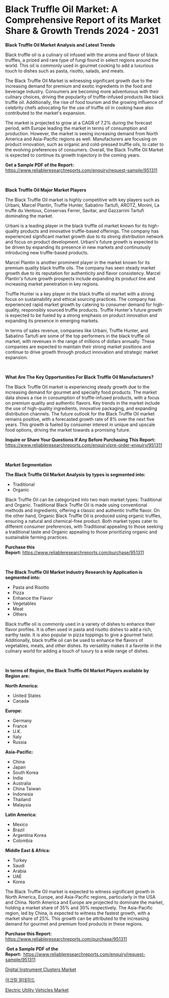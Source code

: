<p><h1>Black Truffle Oil Market: A Comprehensive Report of its Market Share & Growth Trends 2024 - 2031</h1></p><p><strong>Black Truffle Oil Market Analysis and Latest Trends</strong></p>
<p><p>Black truffle oil is a culinary oil infused with the aroma and flavor of black truffles, a prized and rare type of fungi found in select regions around the world. This oil is commonly used in gourmet cooking to add a luxurious touch to dishes such as pasta, risotto, salads, and meats.</p><p>The Black Truffle Oil Market is witnessing significant growth due to the increasing demand for premium and exotic ingredients in the food and beverage industry. Consumers are becoming more adventurous with their culinary choices, driving the popularity of truffle-infused products like black truffle oil. Additionally, the rise of food tourism and the growing influence of celebrity chefs advocating for the use of truffle oil in cooking have also contributed to the market's expansion.</p><p>The market is projected to grow at a CAGR of 7.2% during the forecast period, with Europe leading the market in terms of consumption and production. However, the market is seeing increasing demand from North America and Asia-Pacific regions as well. Manufacturers are focusing on product innovation, such as organic and cold-pressed truffle oils, to cater to the evolving preferences of consumers. Overall, the Black Truffle Oil Market is expected to continue its growth trajectory in the coming years.</p></p>
<p><strong>Get a Sample PDF of the Report:&nbsp;</strong> <a href="https://www.reliableresearchreports.com/enquiry/request-sample/951311">https://www.reliableresearchreports.com/enquiry/request-sample/951311</a></p>
<p>&nbsp;</p>
<p><strong>Black Truffle Oil Major Market Players</strong></p>
<p><p>The Black Truffle Oil market is highly competitive with key players such as Urbani, Marcel Plantin, Truffle Hunter, Sabatino Tartufi, AROTZ, Monini, La truffe du Ventoux, Conservas Ferrer, Savitar, and Gazzarrini Tartufi dominating the market.</p><p>Urbani is a leading player in the black truffle oil market known for its high-quality products and innovative truffle-based offerings. The company has experienced significant market growth due to its strong distribution network and focus on product development. Urbani's future growth is expected to be driven by expanding its presence in new markets and continuously introducing new truffle-based products.</p><p>Marcel Plantin is another prominent player in the market known for its premium quality black truffle oils. The company has seen steady market growth due to its reputation for authenticity and flavor consistency. Marcel Plantin's future growth prospects include expanding its product line and increasing market penetration in key regions.</p><p>Truffle Hunter is a key player in the black truffle oil market with a strong focus on sustainability and ethical sourcing practices. The company has experienced rapid market growth by catering to consumer demand for high-quality, responsibly sourced truffle products. Truffle Hunter's future growth is expected to be fueled by a strong emphasis on product innovation and expanding its presence in emerging markets.</p><p>In terms of sales revenue, companies like Urbani, Truffle Hunter, and Sabatino Tartufi are some of the top performers in the black truffle oil market, with revenues in the range of millions of dollars annually. These companies are expected to maintain their strong market positions and continue to drive growth through product innovation and strategic market expansion.</p></p>
<p>&nbsp;</p>
<p><strong>What Are The Key Opportunities For Black Truffle Oil Manufacturers?</strong></p>
<p><p>The Black Truffle Oil market is experiencing steady growth due to the increasing demand for gourmet and specialty food products. The market data shows a rise in consumption of truffle-infused products, with a focus on premium quality and authentic flavors. Key trends in the market include the use of high-quality ingredients, innovative packaging, and expanding distribution channels. The future outlook for the Black Truffle Oil market remains positive, with a forecasted growth rate of 8% over the next five years. This growth is fueled by consumer interest in unique and upscale food options, driving the market towards a promising future.</p></p>
<p><strong>Inquire or Share Your Questions If Any Before Purchasing This Report:</strong> <a href="https://www.reliableresearchreports.com/enquiry/pre-order-enquiry/951311">https://www.reliableresearchreports.com/enquiry/pre-order-enquiry/951311</a></p>
<p>&nbsp;</p>
<p><strong>Market Segmentation</strong></p>
<p><strong>The Black Truffle Oil Market Analysis by types is segmented into:</strong></p>
<p><ul><li>Traditional</li><li>Organic</li></ul></p>
<p><p>Black Truffle Oil can be categorized into two main market types: Traditional and Organic. Traditional Black Truffle Oil is made using conventional methods and ingredients, offering a classic and authentic truffle flavor. On the other hand, Organic Black Truffle Oil is produced using organic truffles, ensuring a natural and chemical-free product. Both market types cater to different consumer preferences, with Traditional appealing to those seeking a traditional taste and Organic appealing to those prioritizing organic and sustainable farming practices.</p></p>
<p><strong>Purchase this Report:&nbsp;</strong><a href="https://www.reliableresearchreports.com/purchase/951311">https://www.reliableresearchreports.com/purchase/951311</a></p>
<p>&nbsp;</p>
<p><strong>The Black Truffle Oil Market Industry Research by Application is segmented into:</strong></p>
<p><ul><li>Pasta and Risotto</li><li>Pizza</li><li>Enhance the Flavor</li><li>Vegetables</li><li>Meat</li><li>Others</li></ul></p>
<p><p>Black truffle oil is commonly used in a variety of dishes to enhance their flavor profiles. It is often used in pasta and risotto dishes to add a rich, earthy taste. It is also popular in pizza toppings to give a gourmet twist. Additionally, black truffle oil can be used to enhance the flavors of vegetables, meats, and other dishes. Its versatility makes it a favorite in the culinary world for adding a touch of luxury to a wide range of dishes.</p></p>
<p>&nbsp;</p>
<p><strong>In terms of Region, the Black Truffle Oil Market Players available by Region are:</strong></p>
<p>
    <p> <strong> North America: </strong>
        <ul>
            <li>United States</li>
            <li>Canada</li>
        </ul>
        </p> 
    <p> <strong> Europe: </strong>
        <ul>
            <li>Germany</li>
            <li>France</li>
            <li>U.K.</li>
            <li>Italy</li>
            <li>Russia</li>
        </ul>
        </p> 
    <p> <strong> Asia-Pacific: </strong>
        <ul>
            <li>China</li>
            <li>Japan</li>
            <li>South Korea</li>
            <li>India</li>
            <li>Australia</li>
            <li>China Taiwan</li>
            <li>Indonesia</li>
            <li>Thailand</li>
            <li>Malaysia</li>
        </ul>
        </p> 
    <p> <strong> Latin America: </strong>
        <ul>
            <li>Mexico</li>
            <li>Brazil</li>
            <li>Argentina Korea</li>
            <li>Colombia</li>
        </ul>
        </p> 
    <p> <strong> Middle East & Africa: </strong>
        <ul>
            <li>Turkey</li>
            <li>Saudi</li>
            <li>Arabia</li>
            <li>UAE</li>
            <li>Korea</li>
        </ul>
    </p>
    </p>
<p><p>The Black Truffle Oil market is expected to witness significant growth in North America, Europe, and Asia-Pacific regions, particularly in the USA and China. North America and Europe are projected to dominate the market, holding a market share of 35% and 30% respectively. The Asia-Pacific region, led by China, is expected to witness the fastest growth, with a market share of 25%. This growth can be attributed to the increasing demand for gourmet and premium food products in these regions.</p></p>
<p><strong>Purchase this Report: </strong><a href="https://www.reliableresearchreports.com/purchase/951311">https://www.reliableresearchreports.com/purchase/951311</a></p>
<p>&nbsp;<strong>Get a Sample PDF of the Report:&nbsp;&nbsp;</strong><a href="https://www.reliableresearchreports.com/enquiry/request-sample/951311">https://www.reliableresearchreports.com/enquiry/request-sample/951311</a></p>
<p><strong></strong></p>
<p><p><a href="https://chivalrous-flock-a86.notion.site/Digital-Instrument-Clusters-Market-Research-Report-Provides-Critical-Insights-that-can-help-Shape-Bu-578d88915214457abbae217284720fb0">Digital Instrument Clusters Market</a></p><p><a href="https://github.com/CliftonFisher9067/Market-Research-Report-List-1/blob/main/68887354905.md">아크릴 알데히드</a></p><p><a href="https://cedar-agate-3da.notion.site/Electric-Utility-Vehicles-Market-Challenges-Opportunities-and-Growth-Drivers-and-Major-Market-Pla-20b1719124e642eea481eca8c2314561">Electric Utility Vehicles Market</a></p></p>